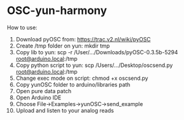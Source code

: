 OSC-yun-harmony
===============

How to use:

1. Download pyOSC from: https://trac.v2.nl/wiki/pyOSC
2. Create /tmp folder on yun:
  mkdir tmp
3. Copy lib to yun:
  scp -r /User/.../Downloads/pyOSC-0.3.5b-5294 root@arduino.local:/tmp
4. Copy python script to yun:
  scp /Users/.../Desktop/oscsend.py root@arduino.local:/tmp
5. Change exec mode on script:
  chmod +x oscsend.py
6. Copy yunOSC folder to arduino/libraries path
7. Open pure data patch 
8. Open Arduino IDE
9. Choose File->Examples->yunOSC->send_example
10. Upload and listen to your analog reads
